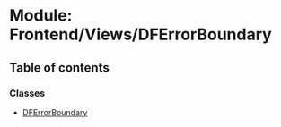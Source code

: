 # Module: Frontend/Views/DFErrorBoundary

## Table of contents

### Classes

- [DFErrorBoundary](../classes/Frontend_Views_DFErrorBoundary.DFErrorBoundary.md)
